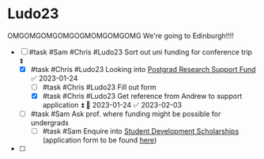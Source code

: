 # Ludo23
OMGOMGOMGOMGOGMOMGOMGOMG We're going to Edinburgh!!!!

- [ ] #task #Sam #Chris #Ludo23 Sort out uni funding for conference trip ⏫ 
	- [x] #task #Chris #Ludo23 Looking into [Postgrad Research Support Fund](https://www.birmingham.ac.uk/schools/calgs/scholarships/pgr-support-fund.aspx) ✅ 2023-01-24
		- [ ] #task #Chris #Ludo23 Fill out form 
		- [x] #task #Chris #Ludo23 Get reference from Andrew to support application ⏫ 📅 2023-01-24 ✅ 2023-02-03
	- [ ] #task #Sam Ask prof. where funding might be possible for undergrads 
		- [ ] #task #Sam Enquire into [Student Development Scholarships](https://www.birmingham.ac.uk/funding/undergraduate/student-development-scholarship.aspx?_ga=2.171116064.1827460278.1674224014-1030537893.1672524877) (application form to be found [here](https://uobasops.formstack.com/forms/sds))
- [ ] 